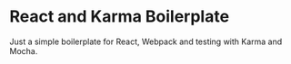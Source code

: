 # React and Karma Boilerplate

Just a simple boilerplate for React, Webpack and testing with Karma and Mocha.
